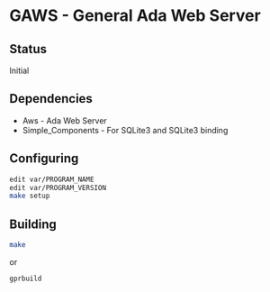 # GAWS - General Ada Web Server

## Status
Initial

## Dependencies

* Aws - Ada Web Server
* Simple_Components - For SQLite3 and SQLite3 binding

## Configuring
```sh
edit var/PROGRAM_NAME
edit var/PROGRAM_VERSION
make setup
```

## Building
```sh
make
```
or
```sh
gprbuild
```

